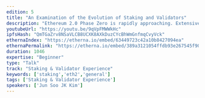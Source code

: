 ```yaml
---
edition: 5
title: "An Examination of the Evolution of Staking and Validators"
description: "Ethereum 2.0 Phase Zero is rapidly approaching. Extensive research has been conducted on Proof-of-Stake, along with multiple tests and debates to discuss the economics of how this transition will play out. However, there are a few real world data points worth observing in order to understand how Ethereum 2.0 staking and validator markets will play out. stake.fish has been in operations for a year supporting projects like Cosmos, Tezos, and Loom Network. We would love to share how these staking projects evolved along with the stakeholders around them. We can't wait for Devcon 5 and for Ethereum 2.0 :)"
youtubeUrl: "https://youtu.be/9qVpFMWWkHc"
ipfsHash: "QmTGaZrv8NSaVLCB8UCXK8AXkDuzCYcBhWmGnfmqCvyVck"
ethernaIndex: "https://etherna.io/embed/63449723c42a10b8427094ea"
ethernaPermalink: "https://etherna.io/embed/389a3121054ffdb93e267545f90d05f52ae6673d03e50748780c5eda014741f3"
duration: 1046
expertise: "Beginner"
type: "Talk"
track: "Staking & Validator Experience"
keywords: ['staking','eth2','general']
tags: ['Staking & Validator Experience']
speakers: ['Jun Soo JK Kim']
---
```

